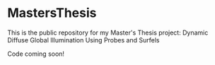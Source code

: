 # MastersThesis
This is the public repository for my Master's Thesis project: Dynamic Diffuse Global Illumination Using Probes and Surfels

Code coming soon!
